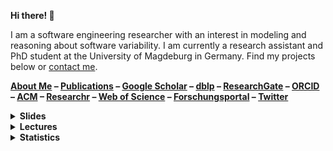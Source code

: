 **Hi there! 👋**

I am a software engineering researcher with an interest in modeling and reasoning about software variability.
I am currently a research assistant and PhD student at the University of Magdeburg in Germany.
Find my projects below or [contact me](mailto:kuiter@ovgu.de).

**[About Me](https://www.dbse.ovgu.de/Mitarbeiter/Elias+Kuiter.html)
– [Publications](https://www.dbse.ovgu.de/Mitarbeiter/Elias+Kuiter/Publikationen.html)
– [Google Scholar](https://scholar.google.de/citations?user=iEVEpeIAAAAJ)
– [dblp](https://dblp.uni-trier.de/pid/226/7719.html)
– [ResearchGate](https://www.researchgate.net/profile/Elias_Kuiter)
– [ORCID](https://orcid.org/0000-0003-0429-2461)
– [ACM](https://dl.acm.org/profile/99659308621)
– [Researchr](https://conf.researchr.org/profile/eliaskuiter)
– [Web of Science](https://www.webofscience.com/wos/author/record/IAN-0538-2023)
– [Forschungsportal](https://forschung-sachsen-anhalt.de/pl/kuiter-117313)
– [Twitter](https://twitter.com/ekuiter)**

<details>
  <summary><strong>Slides</strong></summary>
  <table>
  <tr>
  <td><a href="https://raw.githubusercontent.com/SoftVarE-Group/Slides/main/2024/2024-02-07-FM-Complexity.pdf"><img src="./thumbnails/2024-02-07-FM-Complexity.png" width=500></a></td>
  <td><a href="https://raw.githubusercontent.com/SoftVarE-Group/Slides/main/2023/2023-07-04-SAT-Tseitin.pdf"><img src="./thumbnails/2023-07-04-SAT-Tseitin.png" width=500></a>
  </td>
  </tr><tr>
  <td><a href="https://raw.githubusercontent.com/SoftVarE-Group/Slides/main/2023/2023-02-22-SE-Tseitin.pdf"><img src="./thumbnails/2023-02-22-SE-Tseitin.png" width=500></a></td>
  <td><a href="https://raw.githubusercontent.com/ekuiter/variED-meta/master/se23-slides.pdf"><img src="./thumbnails/2023-02-22-SE-variED.png" width=500></a></td>
  </tr><tr>
  <td><a href="https://raw.githubusercontent.com/SoftVarE-Group/Slides/main/2022/2022-10-13-ASE-Tseitin.pdf"><img src="./thumbnails/2022-10-13-ASE-Tseitin.png" width=500></a></td>
  <td><a href="https://raw.githubusercontent.com/SoftVarE-Group/Slides/main/2022/2022-03-31-FOSD-Tseitin.pdf"><img src="./thumbnails/2022-03-31-FOSD-Tseitin.png" width=500></a></td>
  </tr><tr>
  <td><a href="https://raw.githubusercontent.com/ekuiter/KeYPl/master/VaMoS 2022 Presentation.pdf"><img src="./thumbnails/2022-02-24-VaMoS-KeYPl.png" width=500></a></td>
  <td><a href="https://raw.githubusercontent.com/ekuiter/pignap-case-study/master/SPLC 2021 Presentation.pdf"><img src="./thumbnails/2021-09-07-SPLC-PigNap.png" width=500></a></td>
  </tr><tr>
  <td><a href="https://raw.githubusercontent.com/ekuiter/KeYPR/master/2021-01-08-Master-Thesis-Defense.pdf"><img src="./thumbnails/2021-01-08-Master-Thesis-Defense.png" width=500></a></td>
  <td><a href="https://raw.githubusercontent.com/ekuiter/variED-meta/master/splc19-foundations-slides.pdf"><img src="./thumbnails/2019-09-12-SPLC-variED.png" width=500></a></td>
  </tr><tr>
  <td><a href="https://raw.githubusercontent.com/ekuiter/variED-meta/master/thesis-slides.pdf"><img src="./thumbnails/2019-04-23-Bachelor-Thesis-Defense.png" width=500></a></td>
  <td><a href="https://raw.githubusercontent.com/ekuiter/variED-meta/master/fosd19-slides.pdf"><img src="./thumbnails/2019-03-12-FOSD-variED.png" width=500></a></td>
  </tr><tr>
  <td><a href="https://raw.githubusercontent.com/ekuiter/PCLocator/master/splc18-pclocator-slides.pdf"><img src="./thumbnails/2018-09-12-SPLC-PCLocator.png" width=500></a></td>
  <td><a href="https://raw.githubusercontent.com/ekuiter/uvr2web-spl/master/2018-09-12-SPLC-Getting-Rid.pdf"><img src="./thumbnails/2018-09-12-SPLC-Getting-Rid.png" width=500></a></td>
  </tr>
  </table>
</details>

<details>
  <summary><strong>Lectures</strong></summary>

  - [**Course on Software Product Lines**](https://github.com/SoftVarE-Group/Course-on-Software-Product-Lines) (2023)
    <table>
    <tr>
    <td><a href="https://raw.githubusercontent.com/SoftVarE-Group/Slides-of-the-SPL-Course/main/2023st/04-modeling.pdf"><picture><source media="(prefers-color-scheme: dark)" srcset="./thumbnails/04-modeling-dark.png"><img src="./thumbnails/04-modeling.png"></picture></a></td>
    <td><a href="https://raw.githubusercontent.com/SoftVarE-Group/Slides-of-the-SPL-Course/main/2023st/10-analyses.pdf"><picture><source media="(prefers-color-scheme: dark)" srcset="./thumbnails/10-analyses-dark.png"><img src="./thumbnails/10-analyses.png"></picture></a>
    </td>
    </tr>
    </table>
  
    - [SPL04a Feature Models and Configurations](https://www.youtube.com/watch?v=WbhaXgkFLH4&list=PL4hJhdKDPIxha8So7muX2zfNUU8NBoiu3&index=11)
    - [SPL04b Transforming Feature Models](https://www.youtube.com/watch?v=KJ620XysK28&list=PL4hJhdKDPIxha8So7muX2zfNUU8NBoiu3&index=12)
    - [SPL04c Analyzing Feature Models](https://www.youtube.com/watch?v=OpSaA1Nt56w&list=PL4hJhdKDPIxha8So7muX2zfNUU8NBoiu3&index=13)
    - [SPL10a Analysis Strategies](https://www.youtube.com/watch?v=W_PtKtG4MTo&list=PL4hJhdKDPIxha8So7muX2zfNUU8NBoiu3&index=29)
    - [SPL10b Analyzing Feature Mappings](https://www.youtube.com/watch?v=lfnsBacENHU&list=PL4hJhdKDPIxha8So7muX2zfNUU8NBoiu3&index=30)
    - [SPL10c Analyzing Variable Code](https://www.youtube.com/watch?v=ICb1xShuicY&list=PL4hJhdKDPIxha8So7muX2zfNUU8NBoiu3&index=31)
</details>

<details>
  <summary><strong>Statistics</strong></summary>
  <picture>
    <source media="(prefers-color-scheme: dark)" srcset="https://github-readme-stats.vercel.app/api?username=ekuiter&count_private=true&show_icons=true&hide_title=true&hide_rank=true&theme=dracula">
    <img src="https://github-readme-stats.vercel.app/api?username=ekuiter&count_private=true&show_icons=true&hide_title=true&hide_rank=true">
  </picture>
</details>